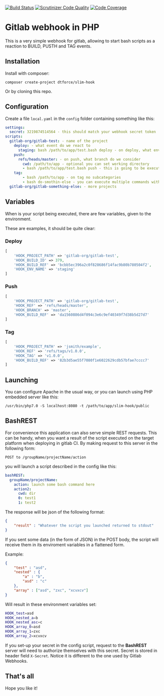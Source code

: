 [![Build Status](https://scrutinizer-ci.com/g/DTForce/slim-hook/badges/build.png?b=master)](https://scrutinizer-ci.com/g/DTForce/slim-hook/build-status/master) [![Scrutinizer Code Quality](https://scrutinizer-ci.com/g/DTForce/slim-hook/badges/quality-score.png?b=master)](https://scrutinizer-ci.com/g/DTForce/slim-hook/?branch=master) [![Code Coverage](https://scrutinizer-ci.com/g/DTForce/slim-hook/badges/coverage.png?b=master)](https://scrutinizer-ci.com/g/DTForce/slim-hook/?branch=master)
# Gitlab webhook in PHP
This is a very simple webhook for gitlab, allowing to start bash scripts as a reaction to BUILD, PUSTH and TAG events.
## Installation
Install with composer:

```
composer create-project dtforce/slim-hook
```

Or by cloning this repo.
## Configuration
Create a file `local.yaml` in the `config` folder containing something like this:
```yaml
settings:
  secret: 3219874514564 - this should match your webhook secret token
scripts:
  gitlab-org/gitlab-test: - name of the project
    deploy: - what event do we react to
      staging: bash /path/to/app/test.bash deploy - on deploy, what enviroment do we consider
    push:
      refs/heads/master: - on push, what branch do we consider
        cwd: /path/to/app - optional you can set working directory
        - bash /path/to/app/test.bash push - this is going to be executed throug shell_exec
    tag:
        - bash /path/to/app - on tag no subcategories
        - bash do-smothin-else - you can execute multiple commands with one hook
  gitlab-org/gitlab-something-else: - more projects
```
## Variables
When is your script being executed, there are few variables, given to the environment.

These are examples, it should be quite clear:
### Deploy
```php
[
    'HOOK_PROJECT_PATH' => 'gitlab-org/gitlab-test',
    'HOOK_BUILD_ID' => 379,
    'HOOK_BUILD_REF' => 'bcbb5ec396a2c0f828686f14fac9b80b780504f2',
    'HOOK_ENV_NAME' => 'staging'
]
```
### Push
```php
[
    'HOOK_PROJECT_PATH' => 'gitlab-org/gitlab-test',
    'HOOK_REF' => 'refs/heads/master',
    'HOOK_BRANCH' => 'master',
    'HOOK_BUILD_REF' => 'da1560886d4f094c3e6c9ef40349f7d38b5d27d7'
]
```
### Tag
```php
[
    'HOOK_PROJECT_PATH' => 'jsmith/example',
    'HOOK_REF' => 'refs/tags/v1.0.0',
    'HOOK_TAG' => 'v1.0.0',
    'HOOK_BUILD_REF' => '82b3d5ae55f7080f1e6022629cdb57bfae7cccc7'
]
```
## Launching
You can configure Apache in the usual way, or you can launch using PHP embedded server like this:
```
/usr/bin/php7.0 -S localhost:8080 -t /path/to/app/slim-hook/public
```
## BashREST
For convenience this application can also serve simple REST requests. This can be handy, when you want a result of the script executed
on the target platform when deploying in gitlab CI. By making request to this server in the following form:

`POST to /groupName/projectName/action`

you will launch a script described in the config like this:
```yaml
bashREST:
  groupName/projectName:
    action: launch some bash command here
    action2:
      cwd: dir
      0: test1
      1: test2
```

The response will be json of the following format:
```json
{
    "result" : "Whatever the script you launched returned to stdout"
}
```

If you sent some data (in the form of JSON) in the POST body, the script
will receive them in its enviroment variables in a flattened form.

Example:
```json
{
    "test" : "asd",
    "nested" : {
        "a" : "b",
        "asd" : "c"
    },
    "array" : ["asd", "zxc", "xcvxcv"]
}
```

Will result in these environment variables set:
```bash
HOOK_test=asd
HOOK_nested_a=b
HOOK_nested_asc=c
HOOK_array_0=asd
HOOK_array_1=zxc
HOOK_array_2=xcvxcv
```

If you set-up your secret in the config script, request to the __BashREST__
server will need to authorize themselves with this secret. Secret is stored
in header field `X-Secret`. Notice it is different to the one used by Gitlab 
Webhooks.

## That's all
Hope you like it!

